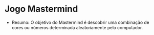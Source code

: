 # Jogo Mastermind
* Resumo: O objetivo do Mastermind é descobrir uma combinação de cores ou números determinada aleatoriamente pelo computador.
